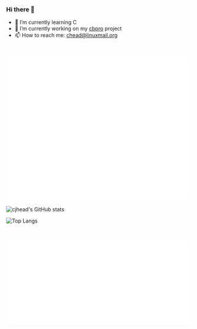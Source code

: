### Hi there 👋
- 🌱 I’m currently learning C
- 🔭 I’m currently working on my [cbpro](https://github.com/cjhead/cbpro) project
- 📫 How to reach me: chead@linuxmail.org
<br/>

![Metrics](/github-metrics.svg)


![cjhead's GitHub stats](https://github-readme-stats.vercel.app/api?username=cjhead&show_icons=true&theme=nord)


![Top Langs](https://github-readme-stats.vercel.app/api/top-langs/?username=cjhead&layout=compact&theme=nord)

<br/>

![Achievements](/metrics.plugin.achievements.compact.svg)
